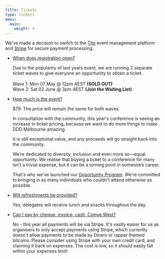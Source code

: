 ```yaml
---
title: Tickets
type: tickets
menu:
  main:
    weight: 4
---
```

We've made a decision to switch to the [Tito](https://ti.to) event management platform and [Stripe](https://www.stripe.com) for secure payment processing.

<ul class="accordion">
  <li>
    <a class="toggleAccordion" href="javascript:void(0);">When does registration open?</a>
    <div class="inner">
      <p>Due to the popularity of last years event, we are running 2 separate ticket waves to give everyone an opportunity to obtain a ticket.<br/><br />
      Wave 1: Mon 07 May @ 12pm AEST <strong>(SOLD OUT)</strong><br/>
      Wave 2: Sat 02 June @ 3pm AEST <strong>(Join the Waiting List)</strong></p>
    </div>
  </li>
  <li>
    <a class="toggleAccordion" href="javascript:void(0);">How much is the event?</a>
    <div class="inner">
      <p>$79. The price will remain the same for both waves.</p>
      <p>In consultation with the community, this year's conference is seeing an increase in ticket pricing, because we want to do more things to make DDD Melbourne amazing.</p>
      <p>It is still exceptional value, and any proceeds will go straight back into the community.</p>
      <p>We’re dedicated to diversity, inclusion and even more so—equal opportunity. We realise that buying a ticket to a conference for many isn’t a trivial expense, but it can be a turning point in someone’s career.</p>
      <p>That's why we've launched our <a href="/opportunity-program">Opportunity Program</a>. We're committed to bringing in as many individuals who couldn’t attend otherwise as possible.
      </p>
    </div>
  </li>
  <li>
    <a class="toggleAccordion" href="javascript:void(0);">Will refreshments be provided?</a>
    <div class="inner">
      <p>Yes, delegates will receive lunch and snacks throughout the day.</p>
    </div>
 </li>
  <li>
    <a class="toggleAccordion" href="javascript:void(0);">Can I pay by cheque, invoice, cash, Coinye West?</a>
    <div class="inner">
      <p>No - this year all payments will be via Stripe. It's vastly easier for us as organisers to only accept payments using Stripe, which currently doesn't allow payments to be made by Diners or rapper themed bitcoins. Please consider using Stripe with your own credit card, and claiming it back on expenses. The cost is low, so it should easily fall within your expenses limit!</p>
    </div>
  </li>
</ul>
